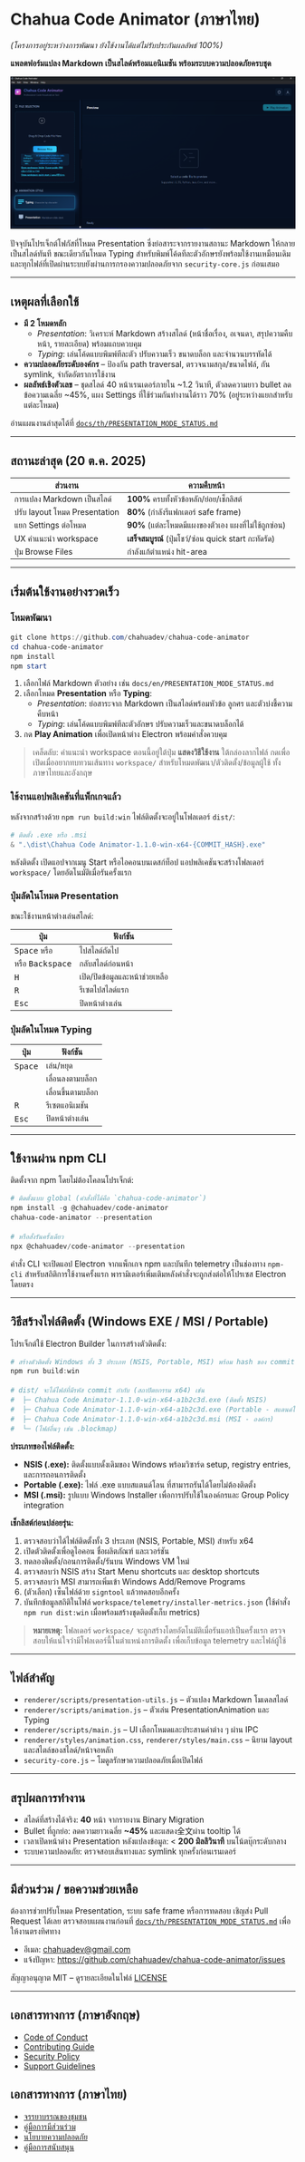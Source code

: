 # Chahua Code Animator (ภาษาไทย)
*(โครงการอยู่ระหว่างการพัฒนา ยังใช้งานได้แต่ไม่รับประกันผลลัพธ์ 100%)*

**แพลตฟอร์มแปลง Markdown เป็นสไลด์พร้อมแอนิเมชัน พร้อมระบบความปลอดภัยครบชุด**

![ตัวอย่างหน้าจอ Chahua Code Animator](docs/image/chahua-code-animator.png)

ปัจจุบันโปรเจ็กต์โฟกัสที่โหมด Presentation ซึ่งย่อสาระจากรายงานสถานะ Markdown ให้กลายเป็นสไลด์ทันที ขณะเดียวกันโหมด Typing สำหรับพิมพ์โค้ดทีละตัวอักษรยังพร้อมใช้งานเหมือนเดิม และทุกไฟล์ที่เปิดผ่านระบบยังผ่านการกรองความปลอดภัยจาก `security-core.js` ก่อนเสมอ

---

## เหตุผลที่เลือกใช้

- **มี 2 โหมดหลัก**
  - *Presentation*: วิเคราะห์ Markdown  สร้างสไลด์ (หน้าชื่อเรื่อง, อเจนดา, สรุปความคืบหน้า, รายละเอียด) พร้อมแถบควบคุม
  - *Typing*: เล่นโค้ดแบบพิมพ์ทีละตัว ปรับความเร็ว ขนาดบล็อก และจำนวนบรรทัดได้
- **ความปลอดภัยระดับองค์กร** – ป้องกัน path traversal, ตรวจนามสกุล/ขนาดไฟล์, กัน symlink, จำกัดอัตราการใช้งาน
- **ผลลัพธ์เชิงตัวเลข** – ชุดสไลด์ 40 หน้าเรนเดอร์ภายใน ~1.2 วินาที, ตัวลดความยาว bullet ลดข้อความเฉลี่ย ~45%, แผง Settings ที่ใช้ร่วมกันทำงานได้ราว 70% (อยู่ระหว่างแยกสำหรับแต่ละโหมด)

อ่านแผนงานล่าสุดได้ที่ [`docs/th/PRESENTATION_MODE_STATUS.md`](docs/th/PRESENTATION_MODE_STATUS.md)

---

## สถานะล่าสุด (20 ต.ค. 2025)

| ส่วนงาน | ความคืบหน้า |
| --- | --- |
| การแปลง Markdown เป็นสไลด์ | **100%** ครบทั้งหัวข้อหลัก/ย่อย/เช็กลิสต์ |
| ปรับ layout โหมด Presentation | **80%** (กำลังรีแฟกเตอร์ safe frame) |
| แยก Settings ต่อโหมด | **90%** (แต่ละโหมดมีแผงของตัวเอง แผงที่ไม่ใช้ถูกซ่อน) |
| UX คำแนะนำ workspace | **เสร็จสมบูรณ์** (ปุ่มโชว์/ซ่อน quick start กะทัดรัด) |
| ปุ่ม Browse Files | กำลังแก้ตำแหน่ง hit-area |

---

## เริ่มต้นใช้งานอย่างรวดเร็ว

### โหมดพัฒนา

```powershell
git clone https://github.com/chahuadev/chahua-code-animator
cd chahua-code-animator
npm install
npm start
```

1. เลือกไฟล์ Markdown ตัวอย่าง เช่น `docs/en/PRESENTATION_MODE_STATUS.md`
2. เลือกโหมด **Presentation** หรือ **Typing**:
   - *Presentation*: ย่อสาระจาก Markdown เป็นสไลด์พร้อมหัวข้อ ลูกศร และตัวบ่งชี้ความคืบหน้า
   - *Typing*: เล่นโค้ดแบบพิมพ์ทีละตัวอักษร ปรับความเร็วและขนาดบล็อกได้
3. กด **Play Animation** เพื่อเปิดหน้าต่าง Electron พร้อมคำสั่งควบคุม

> เคล็ดลับ: คำแนะนำ workspace ตอนนี้อยู่ใต้ปุ่ม **แสดงวิธีใช้งาน** ใต้กล่องลากไฟล์ กดเพื่อเปิดเมื่ออยากทบทวนเส้นทาง `workspace/` สำหรับโหมดพัฒนา/ตัวติดตั้ง/ข้อมูลผู้ใช้ ทั้งภาษาไทยและอังกฤษ

### ใช้งานแอปพลิเคชันที่แพ็กเกจแล้ว

หลังจากสร้างด้วย `npm run build:win` ไฟล์ติดตั้งจะอยู่ในโฟลเดอร์ `dist/`:

```powershell
# ติดตั้ง .exe หรือ .msi
& ".\dist\Chahua Code Animator-1.1.0-win-x64-{COMMIT_HASH}.exe"
```

หลังติดตั้ง เปิดแอปจากเมนู Start หรือไอคอนบนเดสก์ท็อป แอปพลิเคชันจะสร้างโฟลเดอร์ `workspace/` โดยอัตโนมัติเมื่อรันครั้งแรก

### ปุ่มลัดในโหมด Presentation

ขณะใช้งานหน้าต่างเล่นสไลด์:

| ปุ่ม | ฟังก์ชัน |
| --- | --- |
| <kbd>Space</kbd> หรือ <kbd></kbd> | ไปสไลด์ถัดไป |
| <kbd></kbd> หรือ <kbd>Backspace</kbd> | กลับสไลด์ก่อนหน้า |
| <kbd>H</kbd> | เปิด/ปิดข้อมูลและหน้าช่วยเหลือ |
| <kbd>R</kbd> | รีเซตไปสไลด์แรก |
| <kbd>Esc</kbd> | ปิดหน้าต่างเล่น |

### ปุ่มลัดในโหมด Typing

| ปุ่ม | ฟังก์ชัน |
| --- | --- |
| <kbd>Space</kbd> | เล่น/หยุด |
| <kbd></kbd> | เลื่อนลงตามบล็อก |
| <kbd></kbd> | เลื่อนขึ้นตามบล็อก |
| <kbd>R</kbd> | รีเซตแอนิเมชัน |
| <kbd>Esc</kbd> | ปิดหน้าต่างเล่น |

---

## ใช้งานผ่าน npm CLI

ติดตั้งจาก npm โดยไม่ต้องโคลนโปรเจ็กต์:

```powershell
# ติดตั้งแบบ global (คำสั่งที่ได้คือ `chahua-code-animator`)
npm install -g @chahuadev/code-animator
chahua-code-animator --presentation

# หรือสั่งรันครั้งเดียว
npx @chahuadev/code-animator --presentation
```

คำสั่ง CLI จะเปิดแอป Electron จากแพ็กเกจ npm และบันทึก telemetry เป็นช่องทาง `npm-cli` สำหรับสถิติการใช้งานครั้งแรก พารามิเตอร์เพิ่มเติมหลังคำสั่งจะถูกส่งต่อให้โปรเซส Electron โดยตรง

---

## วิธีสร้างไฟล์ติดตั้ง (Windows EXE / MSI / Portable)

โปรเจ็กต์ใช้ Electron Builder ในการสร้างตัวติดตั้ง:

```powershell
# สร้างตัวติดตั้ง Windows ทั้ง 3 ประเภท (NSIS, Portable, MSI) พร้อม hash ของ commit
npm run build:win

# dist/ จะได้ไฟล์ที่มีรหัส commit กำกับ (สถาปัตยกรรม x64) เช่น
#  ├─ Chahua Code Animator-1.1.0-win-x64-a1b2c3d.exe (ติดตั้ง NSIS)
#  ├─ Chahua Code Animator-1.1.0-win-x64-a1b2c3d.exe (Portable - สแตนด์โลน)
#  ├─ Chahua Code Animator-1.1.0-win-x64-a1b2c3d.msi (MSI - องค์กร)
#  └─ (ไฟล์อื่นๆ เช่น .blockmap)
```

**ประเภทของไฟล์ติดตั้ง:**
- **NSIS (.exe):** ติดตั้งแบบดั้งเดิมของ Windows พร้อมวิซาร์ด setup, registry entries, และการถอนการติดตั้ง
- **Portable (.exe):** ไฟล์ .exe แบบสแตนด์โลน ที่สามารถรันได้โดยไม่ต้องติดตั้ง
- **MSI (.msi):** รูปแบบ Windows Installer เพื่อการปรับใช้ในองค์กรและ Group Policy integration

**เช็กลิสต์ก่อนปล่อยรุ่น:**

1.  ตรวจสอบว่าได้ไฟล์ติดตั้งทั้ง 3 ประเภท (NSIS, Portable, MSI) สำหรับ x64
2.  เปิดตัวติดตั้งเพื่อดูไอคอน ชื่อผลิตภัณฑ์ และเวอร์ชัน
3.  ทดลองติดตั้ง/ถอนการติดตั้ง/รันบน Windows VM ใหม่
4.  ตรวจสอบว่า NSIS สร้าง Start Menu shortcuts และ desktop shortcuts
5.  ตรวจสอบว่า MSI สามารถเพิ่มเข้า Windows Add/Remove Programs
6.  (ตัวเลือก) เซ็นไฟล์ด้วย `signtool` แล้วทดสอบอีกครั้ง
7.  บันทึกข้อมูลสถิติในไฟล์ `workspace/telemetry/installer-metrics.json` (ใช้คำสั่ง `npm run dist:win` เมื่อพร้อมสร้างชุดติดตั้งเก็บ metrics)

> **หมายเหตุ:** โฟลเดอร์ `workspace/` จะถูกสร้างโดยอัตโนมัติเมื่อรันแอปเป็นครั้งแรก ตรวจสอบให้แน่ใจว่ามีโฟลเดอร์นี้ในตำแหน่งการติดตั้ง เพื่อเก็บข้อมูล telemetry และไฟล์ผู้ใช้

---

## ไฟล์สำคัญ

- `renderer/scripts/presentation-utils.js` – ตัวแปลง Markdown  โมเดลสไลด์
- `renderer/scripts/animation.js` – ตัวเล่น PresentationAnimation และ Typing
- `renderer/scripts/main.js` – UI เลือกโหมดและประสานค่าต่าง ๆ ผ่าน IPC
- `renderer/styles/animation.css`, `renderer/styles/main.css` – นิยาม layout และสไตล์ของสไลด์/หน้าจอหลัก
- `security-core.js` – โมดูลรักษาความปลอดภัยเมื่อเปิดไฟล์

---

## สรุปผลการทำงาน

- สไลด์ที่สร้างได้จริง: **40** หน้า จากรายงาน Binary Migration
- Bullet ที่ถูกย่อ: ลดความยาวเฉลี่ย **~45%** และแสดง全文ผ่าน tooltip ได้
- เวลาเปิดหน้าต่าง Presentation หลังแปลงข้อมูล: < **200 มิลลิวินาที** บนโน้ตบุ๊กระดับกลาง
- ระบบความปลอดภัย: ตรวจสอบเส้นทางและ symlink ทุกครั้งก่อนเรนเดอร์

---

## มีส่วนร่วม / ขอความช่วยเหลือ

ต้องการช่วยปรับโหมด Presentation, ระบบ safe frame หรือการทดสอบ เชิญส่ง Pull Request ได้เลย ตรวจสอบแผนงานก่อนที่ [`docs/th/PRESENTATION_MODE_STATUS.md`](docs/th/PRESENTATION_MODE_STATUS.md) เพื่อให้งานตรงทิศทาง

- อีเมล: chahuadev@gmail.com
- แจ้งปัญหา: https://github.com/chahuadev/chahua-code-animator/issues

สัญญาอนุญาต MIT – ดูรายละเอียดในไฟล์ [LICENSE](LICENSE)

---

## เอกสารทางการ (ภาษาอังกฤษ)

- [Code of Conduct](docs/en/CODE_OF_CONDUCT.md)
- [Contributing Guide](docs/en/CONTRIBUTING.md)
- [Security Policy](docs/en/SECURITY_POLICY.md)
- [Support Guidelines](docs/en/SUPPORT.md)

## เอกสารทางการ (ภาษาไทย)

- [จรรยาบรรณของชุมชน](docs/th/CODE_OF_CONDUCT.md)
- [คู่มือการมีส่วนร่วม](docs/th/CONTRIBUTING.md)
- [นโยบายความปลอดภัย](docs/th/SECURITY_POLICY.md)
- [คู่มือการสนับสนุน](docs/th/SUPPORT.md)

